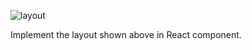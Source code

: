 ![layout](https://tutorial.techaltum.com/images/css-layout.jpg)

Implement the layout shown above in React component.

